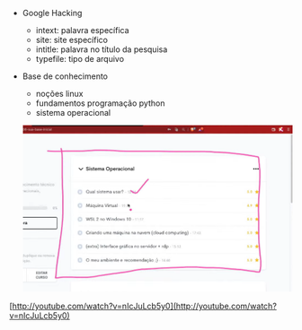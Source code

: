 
- Google Hacking
    - intext: palavra específica
    - site: site específico
    - intitle: palavra no título da pesquisa
    - typefile: tipo de arquivo
- Base de conhecimento
    - noções linux
    - fundamentos programação python
    - sistema operacional
    
    ![Untitled](Aula%2001/Untitled.png)
    

[http://youtube.com/watch?v=nIcJuLcb5y0](http://youtube.com/watch?v=nIcJuLcb5y0)